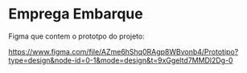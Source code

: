 # Emprega Embarque

Figma que contem o prototpo do projeto:

https://www.figma.com/file/AZme6hShq0RAgp8WBvonb4/Prototipo?type=design&node-id=0-1&mode=design&t=9xGgeltd7MMDl2Dg-0



